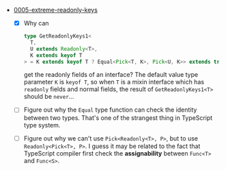 + [0005-extreme-readonly-keys](./questions/0005-extreme-readonly-keys.ts)
  + [x] Why can

      ``` typescript
      type GetReadonlyKeys1<
        T,
        U extends Readonly<T>,
        K extends keyof T
      > = K extends keyof T ? Equal<Pick<T, K>, Pick<U, K>> extends true ? K : never;
      ```

      get the readonly fields of an interface? The default value type parameter `K`
      is `keyof T`, so when `T` is a mixin interface which has `readonly` fields and
      normal fields, the result of `GetReadonlyKeys1<T>` should be `never`...

  + [ ] Figure out why the `Equal` type function can check the identity between
        two types. That's one of the strangest thing in TypeScript type system.
  + [ ] Figure out why we can't use `Pick<Readonly<T>, P>`, but to use
        `Readonly<Pick<T>, P>`. I guess it may be related to the fact that TypeScript
        compiler first check the **assignability** between `Func<T>` and 
        `Func<S>`.